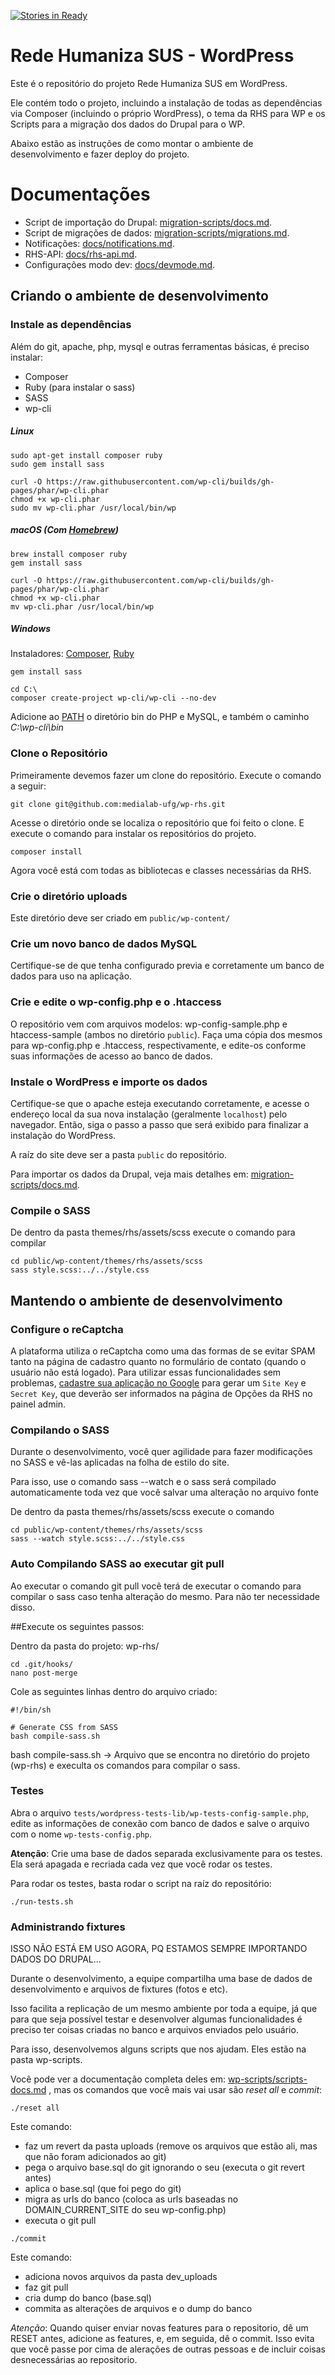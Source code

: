 [![Stories in Ready](https://travis-ci.org/medialab-ufg/wp-rhs.svg?branch=continuousIntegration)](https://travis-ci.org/medialab-ufg/wp-rhs) 

# Rede Humaniza SUS - WordPress   

Este é o repositório do projeto Rede Humaniza SUS em WordPress.

Ele contém todo o projeto, incluindo a instalação de todas as dependências via Composer (incluindo o próprio WordPress), o tema da RHS para WP e os Scripts para a migração dos dados do Drupal para o WP.

Abaixo estão as instruções de como montar o ambiente de desenvolvimento e fazer deploy do projeto.

# Documentações

* Script de importação do Drupal: [migration-scripts/docs.md](migration-scripts/docs.md).
* Script de migrações de dados: [migration-scripts/migrations.md](migration-scripts/migrations.md).
* Notificações: [docs/notifications.md](docs/notifications.md).
* RHS-API: [docs/rhs-api.md](docs/rhs-api.md).
* Configurações modo dev: [docs/devmode.md](docs/devmode.md).

## Criando o ambiente de desenvolvimento


### Instale as dependências

Além do git, apache, php, mysql e outras ferramentas básicas, é preciso instalar:

* Composer
* Ruby (para instalar o sass)
* SASS
* wp-cli

##### Linux

```
sudo apt-get install composer ruby
sudo gem install sass

curl -O https://raw.githubusercontent.com/wp-cli/builds/gh-pages/phar/wp-cli.phar
chmod +x wp-cli.phar
sudo mv wp-cli.phar /usr/local/bin/wp
```

##### macOS (Com [Homebrew](https://brew.sh/index_pt-br.html))
```
brew install composer ruby
gem install sass

curl -O https://raw.githubusercontent.com/wp-cli/builds/gh-pages/phar/wp-cli.phar
chmod +x wp-cli.phar
mv wp-cli.phar /usr/local/bin/wp
```

##### Windows

Instaladores:
[Composer](https://getcomposer.org/Composer-Setup.exe), [Ruby](https://rubyinstaller.org/downloads/)

```
gem install sass

cd C:\
composer create-project wp-cli/wp-cli --no-dev
```

Adicione ao [PATH](https://www.java.com/pt_BR/download/help/path.xml) o diretório bin do PHP e MySQL, e também o caminho *C:\wp-cli\bin*

### Clone o Repositório

Primeiramente devemos fazer um clone do repositório. Execute o comando
a seguir:

```
git clone git@github.com:medialab-ufg/wp-rhs.git
```
Acesse o diretório onde se localiza o repositório que foi feito o clone. E
execute o comando para instalar os repositórios do projeto.

```
composer install
```

Agora você está com todas as bibliotecas e classes necessárias da RHS.

### Crie o diretório uploads

Este diretório deve ser criado em ` public/wp-content/ `

### Crie um novo banco de dados MySQL
Certifique-se de que tenha configurado previa e corretamente um banco de dados para uso na aplicação.

### Crie e edite o wp-config.php e o .htaccess

O repositório vem com arquivos modelos: wp-config-sample.php e htaccess-sample (ambos no diretório `public`). Faça uma cópia dos mesmos para wp-config.php e .htaccess, respectivamente, e edite-os conforme suas informações de acesso ao banco de dados.

### Instale o WordPress e importe os dados

Certifique-se que o apache esteja executando corretamente, e acesse o endereço local da sua nova instalação (geralmente `localhost`) pelo navegador. Então, siga o passo a passo que será exibido para finalizar a instalação do WordPress.

A raíz do site deve ser a pasta `public` do repositório.

Para importar os dados da Drupal, veja mais detalhes em: [migration-scripts/docs.md](migration-scripts/docs.md).

### Compile o SASS

De dentro da pasta themes/rhs/assets/scss execute o comando para compilar

```
cd public/wp-content/themes/rhs/assets/scss
sass style.scss:../../style.css
```

## Mantendo o ambiente de desenvolvimento

### Configure o reCaptcha

A plataforma utiliza o reCaptcha como uma das formas de se evitar SPAM tanto na página de cadastro
quanto no formulário de contato (quando o usuário não está logado).
Para utilizar essas funcionalidades sem problemas, [cadastre sua aplicação no Google](https://www.google.com/recaptcha/admin#list)
para gerar um `Site Key` e `Secret Key`, que deverão ser informados na página de Opções da RHS no painel admin. 

### Compilando o SASS

Durante o desenvolvimento, você quer agilidade para fazer modificações no SASS e vê-las aplicadas na folha de estilo do site.

Para isso, use o comando sass --watch e o sass será compilado automaticamente toda vez que você salvar uma alteração no arquivo fonte

De dentro da pasta themes/rhs/assets/scss execute o comando

```
cd public/wp-content/themes/rhs/assets/scss
sass --watch style.scss:../../style.css
```

### Auto Compilando SASS ao executar git pull

Ao executar o comando git pull você terá de executar o comando para compilar o sass caso tenha alteração do mesmo. Para não ter necessidade disso.

##Execute os seguintes passos:

Dentro da pasta do projeto: wp-rhs/

```
cd .git/hooks/
nano post-merge
```

Cole as seguintes linhas dentro do arquivo criado:
```
#!/bin/sh

# Generate CSS from SASS
bash compile-sass.sh
```


bash compile-sass.sh -> Arquivo que se encontra no diretório do projeto (wp-rhs) e execulta os comandos para compilar o sass.


### Testes

Abra o arquivo `tests/wordpress-tests-lib/wp-tests-config-sample.php`, edite as informações de conexão com banco de dados e salve o arquivo com o nome `wp-tests-config.php`.

**Atenção**: Crie uma base de dados separada exclusivamente para os testes. Ela será apagada e recriada cada vez que você rodar os testes.

Para rodar os testes, basta rodar o script na raíz do repositório:

```
./run-tests.sh
```

### Administrando fixtures

ISSO NÃO ESTÁ EM USO AGORA, PQ ESTAMOS SEMPRE IMPORTANDO DADOS DO DRUPAL...

Durante o desenvolvimento, a equipe compartilha uma base de dados de desenvolvimento e arquivos de fixtures (fotos e etc).

Isso facilita a replicação de um mesmo ambiente por toda a equipe, já que para que seja possível testar e desenvolver algumas funcionalidades é preciso ter coisas criadas no banco e arquivos enviados pelo usuário.

Para isso, desenvolvemos alguns scripts que nos ajudam. Eles estão na pasta wp-scripts.

Você pode ver a documentação completa deles em: [wp-scripts/scripts-docs.md](wp-scripts/scripts-docs.md) , mas os comandos que você mais vai usar são *reset all* e *commit*:

```
./reset all
```

Este comando:

* faz um revert da pasta uploads (remove os arquivos que estão ali, mas que não foram adicionados ao git)
* pega o arquivo base.sql do git ignorando o seu (executa o git revert antes)
* aplica o base.sql (que foi pego do git)
* migra as urls do banco (coloca as urls baseadas no DOMAIN_CURRENT_SITE do seu wp-config.php)
* executa o git pull


```
./commit
```

Este comando:

* adiciona novos arquivos da pasta dev_uploads
* faz git pull
* cria dump do banco (base.sql)
* commita as alterações de arquivos e o dump do banco

*Atenção*: Quando quiser enviar novas features para o repositorio, dê um RESET antes, adicione as features, e, em seguida, dê o commit. Isso evita que você passe por cima de alerações de outras pessoas e de incluir coisas desnecessárias ao repositorio.
